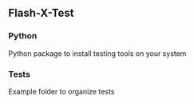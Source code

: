 ## Flash-X-Test 

### Python

Python package to install testing tools on your system

### Tests

Example folder to organize tests
